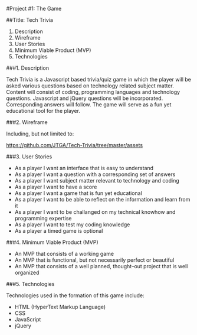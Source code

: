 #Project #1: The Game

##Title:  Tech Trivia


1.  Description
2.  Wireframe
3.  User Stories
4.  Minimum Viable Product (MVP)
5.  Technologies


###1.  Description

Tech Trivia is a Javascript based trivia/quiz game in which the player will be asked various questions based on technology related subject matter.  Content will consist of coding, programming languages and technology questions.  Javascript and jQuery questions will be incorporated.  Corresponding answers will follow.  The game will serve as a fun yet educational tool for the player.
	
	
###2.  Wireframe

Including, but not limited to:

https://github.com/JTGA/Tech-Trivia/tree/master/assets


###3. User Stories

- As a player I want an interface that is easy to understand
- As a player I want a question with a corresponding set of answers
- As a player I want subject matter relevant to technology and coding
- As a player I want to have a score
- As a player I want a game that is fun yet educational
- As a player I want to be able to reflect on the information and learn from it	
- As a player I want to be challanged on my technical knowhow and programming expertise
- As a player I want to test my coding knowledge
- As a player a timed game is optional



###4. Minimum Viable Product (MVP)

- An MVP that consists of a working game
- An MVP that is functional, but not necessarily perfect or beautiful
- An MVP that consists of a well planned, thought–out project that is well organized


###5. Technologies

Technologies used in the formation of this game include:

- HTML (HyperText Markup Language)
- CSS
- JavaScript
- jQuery









